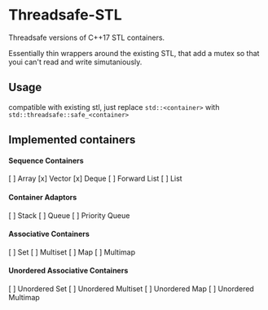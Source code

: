 # Threadsafe-STL

Threadsafe versions of C++17 STL containers.

Essentially thin wrappers around the existing STL, that add a mutex so that youi can't read and write simutaniously.

## Usage

compatible with existing stl, just replace `std::<container>` with `std::threadsafe::safe_<container>`

## Implemented containers

#### Sequence Containers

[ ] Array
[x] Vector
[x] Deque
[ ] Forward List
[ ] List

#### Container Adaptors

[ ] Stack
[ ] Queue
[ ] Priority Queue

#### Associative Containers

[ ] Set
[ ] Multiset
[ ] Map
[ ] Multimap

#### Unordered Associative Containers

[ ] Unordered Set
[ ] Unordered Multiset
[ ] Unordered Map
[ ] Unordered Multimap
